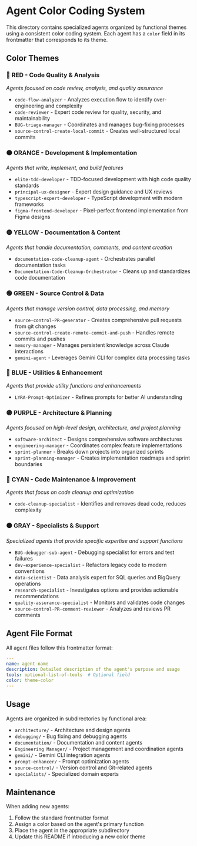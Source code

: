 # Agent Color Coding System

This directory contains specialized agents organized by functional themes using a consistent color coding system. Each agent has a `color` field in its frontmatter that corresponds to its theme.

## Color Themes

### 🔴 **RED - Code Quality & Analysis**
*Agents focused on code review, analysis, and quality assurance*
- `code-flow-analyzer` - Analyzes execution flow to identify over-engineering and complexity
- `code-reviewer` - Expert code review for quality, security, and maintainability
- `BUG-triage-manager` - Coordinates and manages bug-fixing processes
- `source-control-create-local-commit` - Creates well-structured local commits

### 🟠 **ORANGE - Development & Implementation**
*Agents that write, implement, and build features*
- `elite-tdd-developer` - TDD-focused development with high code quality standards
- `principal-ux-designer` - Expert design guidance and UX reviews
- `typescript-expert-developer` - TypeScript development with modern frameworks
- `figma-frontend-developer` - Pixel-perfect frontend implementation from Figma designs

### 🟡 **YELLOW - Documentation & Content**
*Agents that handle documentation, comments, and content creation*
- `documentation-code-cleanup-agent` - Orchestrates parallel documentation tasks
- `Documentation-Code-Cleanup-Orchestrator` - Cleans up and standardizes code documentation

### 🟢 **GREEN - Source Control & Data**
*Agents that manage version control, data processing, and memory*
- `source-control-PR-generator` - Creates comprehensive pull requests from git changes
- `source-control-create-remote-commit-and-push` - Handles remote commits and pushes
- `memory-manager` - Manages persistent knowledge across Claude interactions
- `gemini-agent` - Leverages Gemini CLI for complex data processing tasks

### 🔵 **BLUE - Utilities & Enhancement**
*Agents that provide utility functions and enhancements*
- `LYRA-Prompt-Optimizer` - Refines prompts for better AI understanding

### 🟣 **PURPLE - Architecture & Planning**
*Agents focused on high-level design, architecture, and project planning*
- `software-architect` - Designs comprehensive software architectures
- `engineering-manager` - Coordinates complex feature implementations
- `sprint-planner` - Breaks down projects into organized sprints
- `sprint-planning-manager` - Creates implementation roadmaps and sprint boundaries

### 🩵 **CYAN - Code Maintenance & Improvement**
*Agents that focus on code cleanup and optimization*
- `code-cleanup-specialist` - Identifies and removes dead code, reduces complexity

### ⚫ **GRAY - Specialists & Support**
*Specialized agents that provide specific expertise and support functions*
- `BUG-debugger-sub-agent` - Debugging specialist for errors and test failures
- `dev-experience-specialist` - Refactors legacy code to modern conventions
- `data-scientist` - Data analysis expert for SQL queries and BigQuery operations
- `research-specialist` - Investigates options and provides actionable recommendations
- `quality-assurance-specialist` - Monitors and validates code changes
- `source-control-PR-comment-reviewer` - Analyzes and reviews PR comments

## Agent File Format

All agent files follow this frontmatter format:

```yaml
---
name: agent-name
description: Detailed description of the agent's purpose and usage
tools: optional-list-of-tools  # Optional field
color: theme-color
---
```

## Usage

Agents are organized in subdirectories by functional area:
- `architecture/` - Architecture and design agents
- `debugging/` - Bug fixing and debugging agents
- `documentation/` - Documentation and content agents
- `Engineering Manager/` - Project management and coordination agents
- `gemini/` - Gemini CLI integration agents
- `prompt-enhancer/` - Prompt optimization agents
- `source-control/` - Version control and Git-related agents
- `specialists/` - Specialized domain experts

## Maintenance

When adding new agents:
1. Follow the standard frontmatter format
2. Assign a color based on the agent's primary function
3. Place the agent in the appropriate subdirectory
4. Update this README if introducing a new color theme
